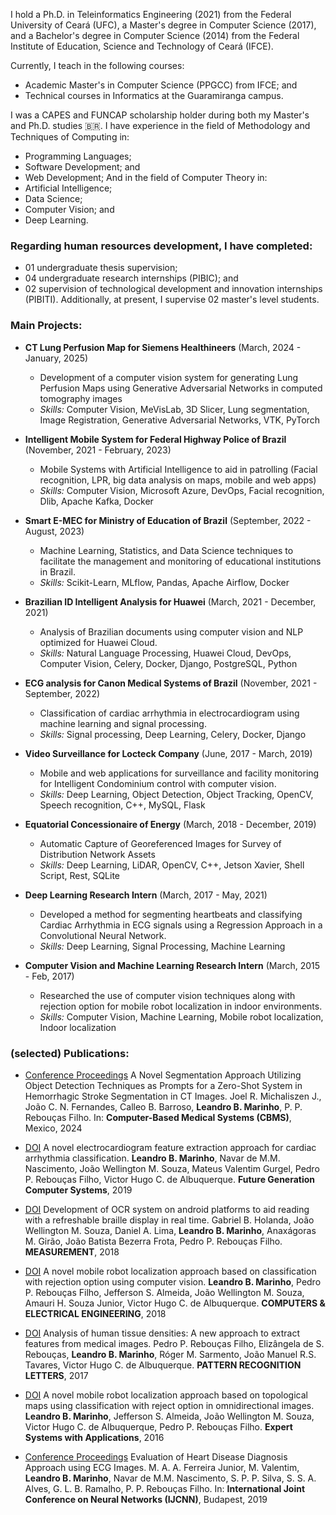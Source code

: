 I hold a Ph.D. in Teleinformatics Engineering (2021) from the Federal University of Ceará (UFC), a Master's degree in Computer Science (2017), and a Bachelor's degree in Computer Science (2014) from the Federal Institute of Education, Science and Technology of Ceará (IFCE).

Currently, I teach in the following courses:
- Academic Master's in Computer Science (PPGCC) from IFCE; and
- Technical courses in Informatics at the Guaramiranga campus.

I was a CAPES and FUNCAP scholarship holder during both my Master's and Ph.D. studies 🇧🇷. I have experience in the field of Methodology and Techniques of Computing in:
- Programming Languages;
- Software Development; and
- Web Development;
And in the field of Computer Theory in:
- Artificial Intelligence;
- Data Science;
- Computer Vision; and
- Deep Learning.

### Regarding human resources development, I have completed:
- 01 undergraduate thesis supervision;
- 04 undergraduate research internships (PIBIC); and
- 02 supervision of technological development and innovation internships (PIBITI).
Additionally, at present, I supervise 02 master's level students.

### Main Projects:

- **CT Lung Perfusion Map for Siemens Healthineers** (March, 2024 - January, 2025)
  - Development of a computer vision system for generating Lung Perfusion Maps using Generative Adversarial Networks in computed tomography images
  - *Skills:* Computer Vision, MeVisLab, 3D Slicer, Lung segmentation, Image Registration, Generative Adversarial Networks, VTK, PyTorch

- **Intelligent Mobile System for Federal Highway Police of Brazil** (November, 2021 - February, 2023)
  - Mobile Systems with Artificial Intelligence to aid in patrolling (Facial recognition, LPR, big data analysis on maps, mobile and web apps)
  - *Skills:* Computer Vision, Microsoft Azure, DevOps, Facial recognition, Dlib, Apache Kafka, Docker

- **Smart E-MEC for Ministry of Education of Brazil** (September, 2022 - August, 2023)
  - Machine Learning, Statistics, and Data Science techniques to facilitate the management and monitoring of educational institutions in Brazil.
  - *Skills:* Scikit-Learn, MLflow, Pandas, Apache Airflow, Docker

- **Brazilian ID Intelligent Analysis for Huawei** (March, 2021 - December, 2021)
  - Analysis of Brazilian documents using computer vision and NLP optimized for Huawei Cloud.
  - *Skills:* Natural Language Processing, Huawei Cloud, DevOps, Computer Vision, Celery, Docker, Django, PostgreSQL, Python

- **ECG analysis for Canon Medical Systems of Brazil** (November, 2021 - September, 2022)
  - Classification of cardiac arrhythmia in electrocardiogram using machine learning and signal processing.
  - *Skills:* Signal processing, Deep Learning, Celery, Docker, Django

- **Video Surveillance for Locteck Company** (June, 2017 - March, 2019)
  - Mobile and web applications for surveillance and facility monitoring for Intelligent Condominium control with computer vision.
  - *Skills:* Deep Learning, Object Detection, Object Tracking, OpenCV, Speech recognition, C++, MySQL, Flask

- **Equatorial Concessionaire of Energy** (March, 2018 - December, 2019)
  - Automatic Capture of Georeferenced Images for Survey of Distribution Network Assets
  - *Skills:* Deep Learning, LiDAR, OpenCV, C++, Jetson Xavier, Shell Script, Rest, SQLite

- **Deep Learning Research Intern** (March, 2017 - May, 2021)
  - Developed a method for segmenting heartbeats and classifying Cardiac Arrhythmia in ECG signals using a Regression Approach in a Convolutional Neural Network.
  - *Skills:* Deep Learning, Signal Processing, Machine Learning

- **Computer Vision and Machine Learning Research Intern** (March, 2015 - Feb, 2017)
  - Researched the use of computer vision techniques along with rejection option for mobile robot localization in indoor environments.
  - *Skills:* Computer Vision, Machine Learning, Mobile robot localization, Indoor localization


### (selected) Publications:
 - [Conference Proceedings](https://cbms-conference.org/)
  A Novel Segmentation Approach Utilizing Object Detection Techniques as Prompts for a Zero-Shot System in Hemorrhagic Stroke Segmentation in CT Images. Joel R. Michaliszen J., João C. N. Fernandes, Calleo B. Barroso, **Leandro B. Marinho**, P. P. Rebouças Filho. In: **Computer-Based Medical Systems (CBMS)**, Mexico, 2024

- [DOI](https://doi.org/10.1016/j.future.2019.03.025)
  A novel electrocardiogram feature extraction approach for cardiac arrhythmia classification. **Leandro B. Marinho**, Navar de M.M. Nascimento, João Wellington M. Souza, Mateus Valentim Gurgel, Pedro P. Rebouças Filho, Victor Hugo C. de Albuquerque. **Future Generation Computer Systems**, 2019

- [DOI](https://doi.org/10.1016/j.measurement.2018.02.021)
  Development of OCR system on android platforms to aid reading with a refreshable braille display in real time. Gabriel B. Holanda, João Wellington M. Souza, Daniel A. Lima, **Leandro B. Marinho**, Anaxágoras M. Girão, João Batista Bezerra Frota, Pedro P. Rebouças Filho. **MEASUREMENT**, 2018

- [DOI](https://doi.org/10.1016/j.compeleceng.2018.03.047)
  A novel mobile robot localization approach based on classification with rejection option using computer vision. **Leandro B. Marinho**, Pedro P. Rebouças Filho, Jefferson S. Almeida, João Wellington M. Souza, Amauri H. Souza Junior, Victor Hugo C. de Albuquerque. **COMPUTERS & ELECTRICAL ENGINEERING**, 2018

- [DOI](https://doi.org/10.1016/j.patrec.2017.02.005)
  Analysis of human tissue densities: A new approach to extract features from medical images. Pedro P. Rebouças Filho, Elizângela de S. Rebouças, **Leandro B. Marinho**, Róger M. Sarmento, João Manuel R.S. Tavares, Victor Hugo C. de Albuquerque. **PATTERN RECOGNITION LETTERS**, 2017

- [DOI](https://doi.org/10.1016/j.eswa.2016.12.007)
  A novel mobile robot localization approach based on topological maps using classification with reject option in omnidirectional images. **Leandro B. Marinho**, Jefferson S. Almeida, João Wellington M. Souza, Victor Hugo C. de Albuquerque, Pedro P. Rebouças Filho. **Expert Systems with Applications**, 2016

- [Conference Proceedings](https://ieeexplore.ieee.org/document/8851807#:~:text=10.1109/IJCNN.2019.8851807)
  Evaluation of Heart Disease Diagnosis Approach using ECG Images. M. A. A. Ferreira Junior, M. Valentim, **Leandro B. Marinho**, Navar de M.M. Nascimento, S. P. P. Silva, S. S. A. Alves, G. L. B. Ramalho, P. P. Rebouças Filho. In: **International Joint Conference on Neural Networks (IJCNN)**, Budapest, 2019
